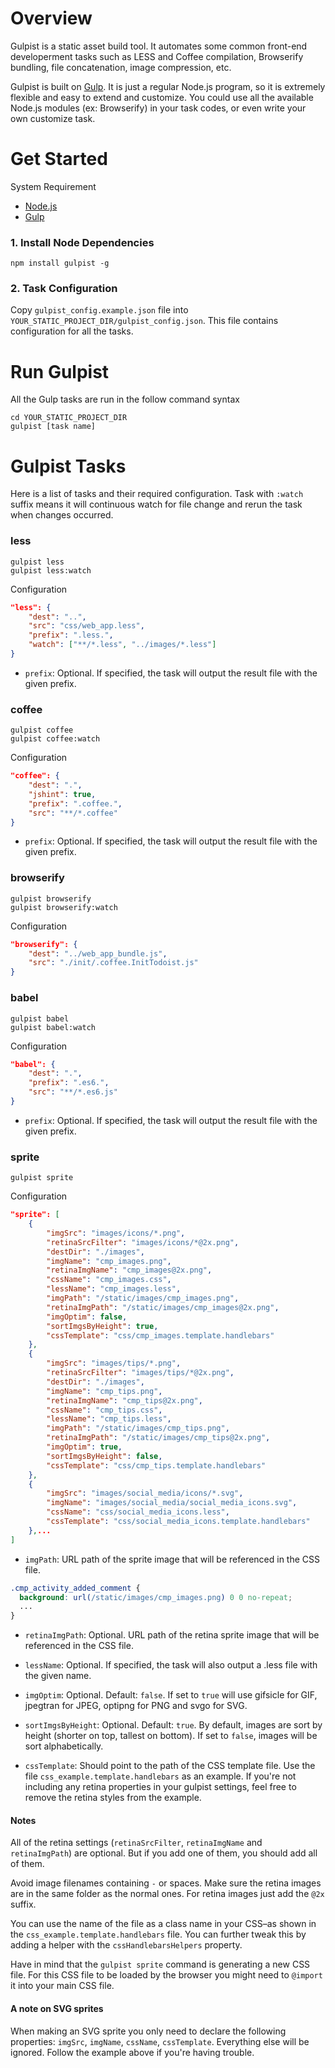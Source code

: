 # Overview

Gulpist is a static asset build tool. It automates some common front-end developerment tasks such as LESS and Coffee compilation, Browserify bundling, file concatenation, image compression, etc.

Gulpist is built on [Gulp](https://github.com/gulpjs/gulp/blob/master/docs/getting-started.md). It is just a regular Node.js program, so it is extremely flexible and easy to extend and customize. You could use all the available Node.js modules (ex: Browserify) in your task codes, or even write your own customize task.


# Get Started

System Requirement

- [Node.js](https://nodejs.org/)
- [Gulp](https://github.com/gulpjs/gulp/blob/master/docs/getting-started.md)

### 1. Install Node Dependencies

```
npm install gulpist -g
```

### 2. Task Configuration

Copy `gulpist_config.example.json` file into `YOUR_STATIC_PROJECT_DIR/gulpist_config.json`. This file contains configuration for all the tasks.


# Run Gulpist

All the Gulp tasks are run in the follow command syntax

```
cd YOUR_STATIC_PROJECT_DIR
gulpist [task name]
```


# Gulpist Tasks

Here is a list of tasks and their required configuration. Task with `:watch` suffix means it will continuous
watch for file change and rerun the task when changes occurred.


### less

```
gulpist less
gulpist less:watch
```

Configuration

```json
"less": {
    "dest": "..",
    "src": "css/web_app.less",
    "prefix": ".less.",
    "watch": ["**/*.less", "../images/*.less"]
}
```

- `prefix`: Optional. If specified, the task will output the result file with the given prefix.



### coffee

```
gulpist coffee
gulpist coffee:watch
```

Configuration

```json
"coffee": {
    "dest": ".",
    "jshint": true,
    "prefix": ".coffee.",
    "src": "**/*.coffee"
}
```

- `prefix`: Optional. If specified, the task will output the result file with the given prefix.


### browserify

```
gulpist browserify
gulpist browserify:watch
```

Configuration

```json
"browserify": {
    "dest": "../web_app_bundle.js",
    "src": "./init/.coffee.InitTodoist.js"
}
```


### babel

```
gulpist babel
gulpist babel:watch
```

Configuration

```json
"babel": {
    "dest": ".",
    "prefix": ".es6.",
    "src": "**/*.es6.js"
}
```

- `prefix`: Optional. If specified, the task will output the result file with the given prefix.



### sprite

```
gulpist sprite
```

Configuration

```json
"sprite": [
    {
        "imgSrc": "images/icons/*.png",
        "retinaSrcFilter": "images/icons/*@2x.png",
        "destDir": "./images",
        "imgName": "cmp_images.png",
        "retinaImgName": "cmp_images@2x.png",
        "cssName": "cmp_images.css",
        "lessName": "cmp_images.less",
        "imgPath": "/static/images/cmp_images.png",
        "retinaImgPath": "/static/images/cmp_images@2x.png",
        "imgOptim": false,
        "sortImgsByHeight": true,
        "cssTemplate": "css/cmp_images.template.handlebars"
    },
    {
        "imgSrc": "images/tips/*.png",
        "retinaSrcFilter": "images/tips/*@2x.png",
        "destDir": "./images",
        "imgName": "cmp_tips.png",
        "retinaImgName": "cmp_tips@2x.png",
        "cssName": "cmp_tips.css",
        "lessName": "cmp_tips.less",
        "imgPath": "/static/images/cmp_tips.png",
        "retinaImgPath": "/static/images/cmp_tips@2x.png",
        "imgOptim": true,
        "sortImgsByHeight": false,
        "cssTemplate": "css/cmp_tips.template.handlebars"
    },
    {
        "imgSrc": "images/social_media/icons/*.svg",
        "imgName": "images/social_media/social_media_icons.svg",
        "cssName": "css/social_media_icons.less",
        "cssTemplate": "css/social_media_icons.template.handlebars"
    },...
]
```


- `imgPath`: URL path of the sprite image that will be referenced in the CSS file.

```css
.cmp_activity_added_comment {
  background: url(/static/images/cmp_images.png) 0 0 no-repeat;
  ...
}
```
- `retinaImgPath`: Optional. URL path of the retina sprite image that will be referenced in the CSS file.

- `lessName`: Optional. If specified, the task will also output a .less file with the given name.

- `imgOptim`: Optional. Default: `false`. If set to `true` will use gifsicle for GIF, jpegtran for JPEG, optipng for PNG and svgo for SVG.

- `sortImgsByHeight`: Optional. Default: `true`. By default, images are sort by height (shorter on top, tallest on bottom). If set to `false`, images will be sort alphabetically.

- `cssTemplate`: Should point to the path of the CSS template file. Use the file `css_example.template.handlebars` as an example. If you're not including any retina properties in your gulpist settings, feel free to remove the retina styles from the example.


#### Notes
All of the retina settings (`retinaSrcFilter`, `retinaImgName` and `retinaImgPath`) are optional. But if you add one of them, you should add all of them.

Avoid image filenames containing `-` or spaces. Make sure the retina images are in the same folder as the normal ones. For retina images just add the `@2x` suffix.

You can use the name of the file as a class name in your CSS–as shown in the `css_example.template.handlebars` file. You can further tweak this by adding a helper with the `cssHandlebarsHelpers` property.

Have in mind that the `gulpist sprite` command is generating a new CSS file. For this CSS file to be loaded by the browser you might need to `@import` it into your main CSS file.

#### A note on SVG sprites
When making an SVG sprite you only need to declare the following properties: `imgSrc`, `imgName`, `cssName`, `cssTemplate`. Everything else will be ignored. Follow the example above if you're having trouble.
